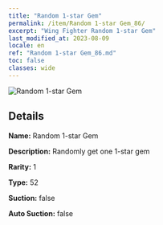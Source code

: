 ```yaml
---
title: "Random 1-star Gem"
permalink: /item/Random 1-star Gem_86/
excerpt: "Wing Fighter Random 1-star Gem"
last_modified_at: 2023-08-09
locale: en
ref: "Random 1-star Gem_86.md"
toc: false
classes: wide
---
```



 ![Random 1-star Gem](/images/item/Random_1-star_Gem_p.png)



## Details

 **Name:** Random 1-star Gem 

 **Description:** Randomly get one 1-star gem

 **Rarity:** 1 

 **Type:** 52 

 **Suction:** false 

 **Auto Suction:** false 


